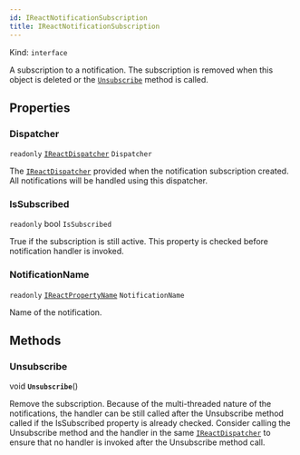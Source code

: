 ```yaml
---
id: IReactNotificationSubscription
title: IReactNotificationSubscription
---
```


Kind: `interface`



A subscription to a notification. The subscription is removed when this object is deleted or the [`Unsubscribe`](#unsubscribe) method is called.

## Properties
### Dispatcher
`readonly`  [`IReactDispatcher`](IReactDispatcher) `Dispatcher`

The [`IReactDispatcher`](IReactDispatcher) provided when the notification subscription created. All notifications will be handled using this dispatcher.

### IsSubscribed
`readonly`  bool `IsSubscribed`

True if the subscription is still active. This property is checked before notification handler is invoked.

### NotificationName
`readonly`  [`IReactPropertyName`](IReactPropertyName) `NotificationName`

Name of the notification.



## Methods
### Unsubscribe
void **`Unsubscribe`**()

Remove the subscription. Because of the multi-threaded nature of the notifications, the handler can be still called after the Unsubscribe method called if the IsSubscribed property is already checked. Consider calling the Unsubscribe method and the handler in the same [`IReactDispatcher`](IReactDispatcher) to ensure that no handler is invoked after the Unsubscribe method call.




